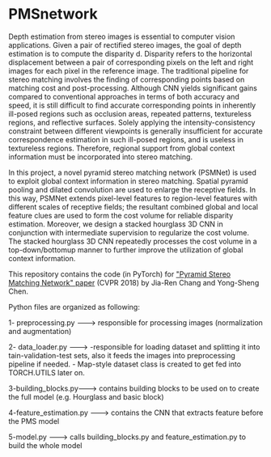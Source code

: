 # PMSnetwork
Depth estimation from stereo images is essential to computer vision applications. Given a pair of rectified stereo images, the goal of depth estimation is to compute the disparity d. Disparity refers to the horizontal displacement between a pair of corresponding pixels on the left and right images for each pixel in the reference image. The traditional pipeline for stereo matching involves the finding of corresponding points based on matching cost and post-processing. Although CNN yields significant gains compared to conventional approaches in terms of both accuracy and speed, it is still difficult to find accurate corresponding points in inherently ill-posed regions such as occlusion areas, repeated patterns, textureless regions, and reflective surfaces. Solely applying the intensity-consistency constraint between different viewpoints is generally insufficient for accurate correspondence estimation in such ill-posed regions, and is useless in textureless regions. Therefore, regional support from global context information must be incorporated into stereo matching.

In this project, a novel pyramid stereo matching
network (PSMNet) is used to exploit global context information in stereo matching. Spatial pyramid pooling and dilated convolution are used to enlarge the receptive fields. In this way, PSMNet extends pixel-level features to region-level features with different scales of receptive fields; the resultant combined global and local feature clues are used to form the cost volume for reliable disparity estimation. Moreover, we design a stacked hourglass 3D CNN in conjunction with intermediate supervision to regularize the cost volume. The stacked hourglass 3D CNN repeatedly processes the cost volume in a top-down/bottomup manner to further improve the utilization of global context information.

This repository contains the code (in PyTorch) for ["Pyramid Stereo Matching Network" paper](https://arxiv.org/pdf/1803.08669.pdf ) (CVPR 2018) by Jia-Ren Chang and Yong-Sheng Chen. 

Python files are organized as following:

1- preprocessing.py ---> responsible for processing images (normalization and augmentation)

2- data_loader.py  ---> -responsible for loading dataset and splitting it into tain-validation-test sets, also it feeds the images into preprocessing pipeline if needed.
                        - Map-style dataset class is created to get fed into TORCH.UTILS later on.
                      
3-building_blocks.py---> contains building blocks to be used on to create the full model (e.g. Hourglass and basic block)

4-feature_estimation.py ---> contains the CNN that extracts feature before the PMS model

5-model.py ---> calls building_blocks.py and feature_estimation.py to build the whole model
